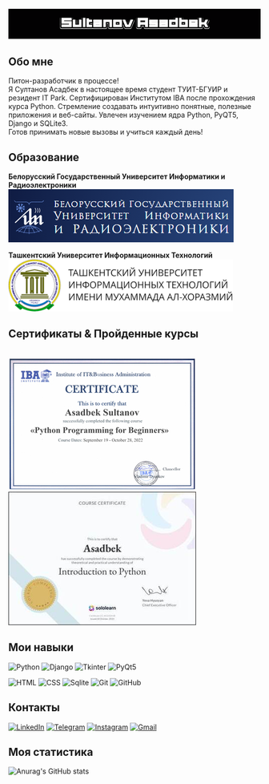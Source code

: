 

![Header](https://github.com/SultanovAsadbek/sultanovasadbek/blob/main/assets/name.gif)


## Обо мне
Питон-разработчик в процессе! 
<br> Я Султанов Асадбек в настоящее время студент ТУИТ-БГУИР и резидент IT Park. 
Сертифицирован Институтом IBA после прохождения курса Python. 
Стремление создавать интуитивно понятные, полезные приложения и веб-сайты. 
Увлечен изучением ядра Python, PyQT5, Django и SQLite3. 
<br> Готов принимать новые вызовы и учиться каждый день!

## Образование
<b>Белорусский Государственный Университет Информатики и Радиоэлектроники</b>
<br> <img src="https://github.com/SultanovAsadbek/sultanovasadbek/blob/main/assets/bsuir.png"/>

<b>Ташкентский Университет Информационных Технологий</b>
<br> <img src="https://github.com/SultanovAsadbek/sultanovasadbek/blob/main/assets/tuit.png"/>

## Сертификаты & Пройденные курсы
<br> <img src="https://github.com/SultanovAsadbek/sultanovasadbek/blob/main/assets/certificate.jpg"/>
<img src="https://github.com/SultanovAsadbek/sultanovasadbek/blob/main/assets/sololearn.jpg"/>

## Мои навыки
![Python](https://img.shields.io/badge/Python-black?style=for-the-badge&logo=python&logoColor=yellow)
![Django](https://img.shields.io/badge/Django-black?style=for-the-badge&logo=django&logoColor=green)
![Tkinter](https://img.shields.io/badge/Tkinter-black?style=for-the-badge&logo=Vectorworks)
![PyQt5](https://img.shields.io/badge/PyQt5-black?style=for-the-badge&logo=Vectorworks)

![HTML](https://img.shields.io/badge/HTML5-black?style=for-the-badge&logo=HTML5&logoColor=orange)
![CSS](https://img.shields.io/badge/CSS3-black?style=for-the-badge&logo=CSS3&logoColor=blue)
![Sqlite](https://img.shields.io/badge/sqlite3-black?style=for-the-badge&logo=sqlite&logoColor=blue)
![Git](https://img.shields.io/badge/Git-black?style=for-the-badge&logo=Git)
![GitHub](https://img.shields.io/badge/GitHub-black?style=for-the-badge&logo=GitHub)

## Контакты
[![LinkedIn](https://img.shields.io/badge/LinkedIn-black?style=for-the-badge&logo=linkedin&logoColor=blue)](https://www.linkedin.com/feed/)
[![Telegram](https://img.shields.io/badge/Telegram-black?style=for-the-badge&logo=telegram)](https://t.me/sultanovvasadbek)
[![Instagram](https://img.shields.io/badge/Instagram-black?style=for-the-badge&logo=instagram)](https://instagram.com/asadbeksultanovv?igshid=ZDdkNTZiNTM=)
[![Gmail](https://img.shields.io/badge/gmail-black?style=for-the-badge&logo=gmail)](mailto:sultanovvasadbek0707@gmail.com)


## Моя статистика
![Anurag's GitHub stats](https://github-readme-stats.vercel.app/api?username=sultanovasadbek&hide=contribs,prs&show_icons=true&theme=dark)
